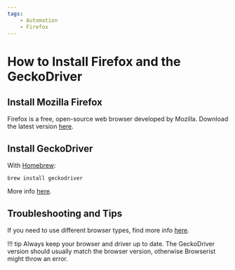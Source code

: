 ```yaml
---
tags:
    - Automation
    - Firefox
---
```


# How to Install Firefox and the GeckoDriver
## Install Mozilla Firefox
Firefox is a free, open-source web browser developed by Mozilla. Download the latest version [here](https://www.mozilla.org/firefox/new/).

## Install GeckoDriver
With [Homebrew](https://brew.sh):

```shell title=""
brew install geckodriver
```

More info [here](https://github.com/mozilla/geckodriver).

## Troubleshooting and Tips
If you need to use different browser types, find more info [here](../../user-guide/settings/browser-types.md).

!!! tip
    Always keep your browser and driver up to date. The GeckoDriver version should usually match the browser version, otherwise Browserist might throw an error.
